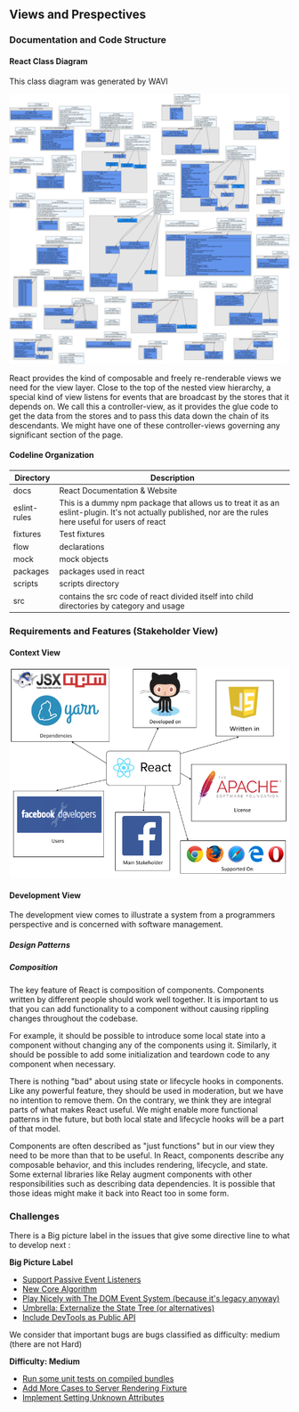## Views and Prespectives

### Documentation and Code Structure

#### React Class Diagram

This class diagram was generated by WAVI

<img src="https://github.com/ZakiNata/ASOSMA/blob/master/React/images/reactClassDiagram.png" alt="Class Diagram" width="600">

React provides the kind of composable and freely re-renderable views we need for the view layer. Close to the top of the nested view hierarchy, a special kind of view listens for events that are broadcast by the stores that it depends on. We call this a controller-view, as it provides the glue code to get the data from the stores and to pass this data down the chain of its descendants. We might have one of these controller-views governing any significant section of the page.

#### Codeline Organization 

Directory | Description
--- | --- 
docs | React Documentation & Website
eslint-rules | This is a dummy npm package that allows us to treat it as an eslint-plugin. It's not actually published, nor are the rules here useful for users of react
fixtures | Test fixtures
flow | declarations
mock | mock objects
packages | packages used in react
scripts | scripts directory
src | contains the src code of react divided itself into child directories by category and usage



### Requirements and Features (Stakeholder View)


#### Context View 

![](https://github.com/ZakiNata/ASOSMA/blob/master/React/images/REACTJS%20Context%20view.png)

#### Development View

The development view comes to  illustrate a system from a programmers perspective and is concerned with software management. 

##### Design Patterns

##### Composition

The key feature of React is composition of components. Components written by different people should work well together. It is important to us that you can add functionality to a component without causing rippling changes throughout the codebase.

For example, it should be possible to introduce some local state into a component without changing any of the components using it. Similarly, it should be possible to add some initialization and teardown code to any component when necessary.

There is nothing "bad" about using state or lifecycle hooks in components. Like any powerful feature, they should be used in moderation, but we have no intention to remove them. On the contrary, we think they are integral parts of what makes React useful. We might enable more functional patterns in the future, but both local state and lifecycle hooks will be a part of that model.

Components are often described as "just functions" but in our view they need to be more than that to be useful. In React, components describe any composable behavior, and this includes rendering, lifecycle, and state. Some external libraries like Relay augment components with other responsibilities such as describing data dependencies. It is possible that those ideas might make it back into React too in some form.
 



### Challenges
There is a Big picture label in the issues that give some directive line to what to develop next :

**Big Picture Label** 

- [Support Passive Event Listeners](https://github.com/facebook/react/issues/6436)
- [New Core Algorithm](https://github.com/facebook/react/issues/6170)
- [Play Nicely with The DOM Event System (because it's legacy anyway)](https://github.com/facebook/react/issues/4751)
- [Umbrella: Externalize the State Tree (or alternatives)](https://github.com/facebook/react/issues/4595)
- [Include DevTools as Public API](https://github.com/facebook/react/issues/4593)


We consider that important bugs are bugs classified as difficulty: medium (there are not Hard)

**Difficulty: Medium**
- [Run some unit tests on compiled bundles](https://github.com/facebook/react/issues/9955)
- [Add More Cases to Server Rendering Fixture](https://github.com/facebook/react/issues/9866)
- [Implement Setting Unknown Attributes](https://github.com/facebook/react/issues/9477)
